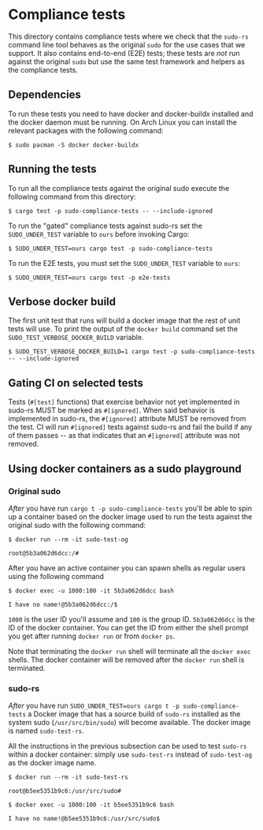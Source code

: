 # Compliance tests

This directory contains compliance tests where we check that the `sudo-rs` command line tool behaves as the original `sudo` for the use cases that we support.
It also contains end-to-end (E2E) tests; these tests are _not_ run against the original `sudo` but use the same test framework and helpers as the compliance tests.

## Dependencies

To run these tests you need to have docker and docker-buildx installed and the docker daemon must be running.
On Arch Linux you can install the relevant packages with the following command:

```console
$ sudo pacman -S docker docker-buildx
```

## Running the tests

To run all the compliance tests against the original sudo execute the following command from this directory:

```console
$ cargo test -p sudo-compliance-tests -- --include-ignored
```

To run the "gated" compliance tests against sudo-rs set the `SUDO_UNDER_TEST` variable to `ours` before invoking Cargo:

```console
$ SUDO_UNDER_TEST=ours cargo test -p sudo-compliance-tests
```

To run the E2E tests, you must set the `SUDO_UNDER_TEST` variable to `ours`:

```console
$ SUDO_UNDER_TEST=ours cargo test -p e2e-tests
```

## Verbose docker build

The first unit test that runs will build a docker image that the rest of unit tests will use.
To print the output of the `docker build` command set the `SUDO_TEST_VERBOSE_DOCKER_BUILD` variable.

```console
$ SUDO_TEST_VERBOSE_DOCKER_BUILD=1 cargo test -p sudo-compliance-tests -- --include-ignored
```

## Gating CI on selected tests

Tests (`#[test]` functions) that exercise behavior not yet implemented in sudo-rs MUST be marked as `#[ignored]`.
When said behavior is implemented in sudo-rs, the `#[ignored]` attribute MUST be removed from the test.
CI will run `#[ignored]` tests against sudo-rs and fail the build if any of them passes -- as that indicates that an `#[ignored]` attribute was not removed.

## Using docker containers as a sudo playground

### Original sudo

_After_ you have run `cargo t -p sudo-compliance-tests` you'll be able to spin up a container based on the docker image used to run the tests against the original sudo with the following command:

```console
$ docker run --rm -it sudo-test-og

root@5b3a062d6dcc:/#
```

After you have an active container you can spawn shells as regular users using the following command

```console
$ docker exec -u 1000:100 -it 5b3a062d6dcc bash

I have no name!@5b3a062d6dcc:/$
```

`1000` is the user ID you'll assume and `100` is the group ID. `5b3a062d6dcc` is the ID of the docker container. You can get the ID from either the shell prompt you get after running `docker run` or from `docker ps`.

Note that terminating the `docker run` shell will terminate all the `docker exec` shells. The docker container will be removed after the `docker run` shell is terminated.

### sudo-rs

_After_ you have run `SUDO_UNDER_TEST=ours cargo t -p sudo-compliance-tests` a Docker image that has a source build of `sudo-rs` installed as the system sudo (`/usr/src/bin/sudo`) will become available. The docker image is named `sudo-test-rs`.

All the instructions in the previous subsection can be used to test `sudo-rs` within a docker container: simply use `sudo-test-rs` instead of `sudo-test-og` as the docker image name.

```console
$ docker run --rm -it sudo-test-rs

root@b5ee5351b9c6:/usr/src/sudo#
```

```console
$ docker exec -u 1000:100 -it b5ee5351b9c6 bash

I have no name!@b5ee5351b9c6:/usr/src/sudo$
```
